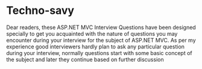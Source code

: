 # Techno-savy
Dear readers, these ASP.NET MVC Interview Questions have been designed specially to get you acquainted with the nature of questions you may encounter during your interview for the subject of ASP.NET MVC. As per my experience good interviewers hardly plan to ask any particular question during your interview, normally questions start with some basic concept of the subject and later they continue based on further discussion 
